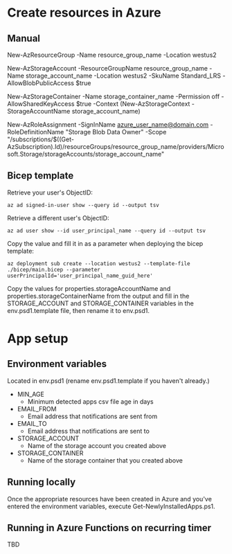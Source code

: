 # Create resources in Azure
## Manual
New-AzResourceGroup -Name resource_group_name -Location westus2

New-AzStorageAccount -ResourceGroupName resource_group_name -Name storage_account_name -Location westus2 -SkuName Standard_LRS -AllowBlobPublicAccess $true

New-AzStorageContainer -Name storage_container_name -Permission off -AllowSharedKeyAccess $true -Context (New-AzStorageContext -StorageAccountName storage_account_name)

New-AzRoleAssignment -SignInName azure_user_name@domain.com -RoleDefinitionName "Storage Blob Data Owner" -Scope "/subscriptions/$((Get-AzSubscription).Id)/resourceGroups/resource_group_name/providers/Microsoft.Storage/storageAccounts/storage_account_name"

## Bicep template

Retrieve your user's ObjectID:
```
az ad signed-in-user show --query id --output tsv
```

Retrieve a different user's ObjectID:
```
az ad user show --id user_principal_name --query id --output tsv
```

Copy the value and fill it in as a parameter when deploying the bicep template:
```
az deployment sub create --location westus2 --template-file ./bicep/main.bicep --parameter userPrincipalId='user_principal_name_guid_here'
```

Copy the values for properties.storageAccountName and properties.storageContainerName from the output and fill in the STORAGE_ACCOUNT and STORAGE_CONTAINER variables in the env.psd1.template file, then rename it to env.psd1.

# App setup

## Environment variables
Located in env.psd1 (rename env.psd1.template if you haven't already.)

- MIN_AGE
  - Minimum detected apps csv file age in days
- EMAIL_FROM
  - Email address that notifications are sent from
- EMAIL_TO
  - Email address that notifications are sent to
- STORAGE_ACCOUNT
  - Name of the storage account you created above
- STORAGE_CONTAINER
  - Name of the storage container that you created above

## Running locally
Once the appropriate resources have been created in Azure and you've entered the environment variables, execute Get-NewlyInstalledApps.ps1.

## Running in Azure Functions on recurring timer
TBD